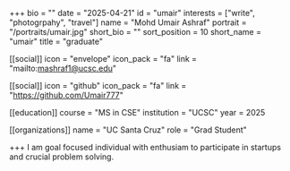 +++
bio = ""
date = "2025-04-21"
id = "umair"
interests = ["write", "photogrpahy", "travel"]
name = "Mohd Umair Ashraf"
portrait = "/portraits/umair.jpg"
short_bio = ""
sort_position = 10
short_name = "umair"
title = "graduate"

[[social]]
    icon = "envelope"
    icon_pack = "fa"
    link = "mailto:mashraf1@ucsc.edu"

[[social]]
    icon = "github"
    icon_pack = "fa"
    link = "https://github.com/Umair777"

[[education]]
    course = "MS in CSE"
    institution = "UCSC"
    year = 2025
    
[[organizations]]
    name = "UC Santa Cruz"
    role = "Grad Student"

+++
I am goal focused individual with enthusiam to participate in startups and crucial problem solving.